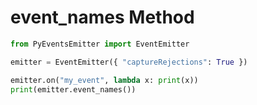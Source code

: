 # event_names Method

```py
from PyEventsEmitter import EventEmitter

emitter = EventEmitter({ "captureRejections": True })

emitter.on("my_event", lambda x: print(x))
print(emitter.event_names())
```